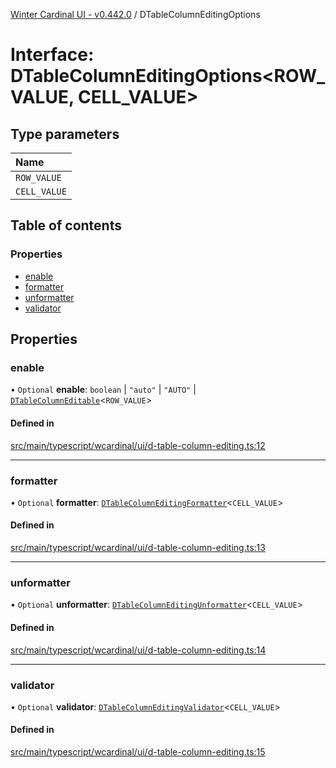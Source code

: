 [Winter Cardinal UI - v0.442.0](../index.md) / DTableColumnEditingOptions

# Interface: DTableColumnEditingOptions\<ROW_VALUE, CELL_VALUE\>

## Type parameters

| Name |
| :------ |
| `ROW_VALUE` |
| `CELL_VALUE` |

## Table of contents

### Properties

- [enable](DTableColumnEditingOptions.md#enable)
- [formatter](DTableColumnEditingOptions.md#formatter)
- [unformatter](DTableColumnEditingOptions.md#unformatter)
- [validator](DTableColumnEditingOptions.md#validator)

## Properties

### enable

• `Optional` **enable**: `boolean` \| ``"auto"`` \| ``"AUTO"`` \| [`DTableColumnEditable`](../index.md#dtablecolumneditable)\<`ROW_VALUE`\>

#### Defined in

[src/main/typescript/wcardinal/ui/d-table-column-editing.ts:12](https://github.com/winter-cardinal/winter-cardinal-ui/blob/v0.442.0/src/main/typescript/wcardinal/ui/d-table-column-editing.ts#L12)

___

### formatter

• `Optional` **formatter**: [`DTableColumnEditingFormatter`](../index.md#dtablecolumneditingformatter)\<`CELL_VALUE`\>

#### Defined in

[src/main/typescript/wcardinal/ui/d-table-column-editing.ts:13](https://github.com/winter-cardinal/winter-cardinal-ui/blob/v0.442.0/src/main/typescript/wcardinal/ui/d-table-column-editing.ts#L13)

___

### unformatter

• `Optional` **unformatter**: [`DTableColumnEditingUnformatter`](../index.md#dtablecolumneditingunformatter)\<`CELL_VALUE`\>

#### Defined in

[src/main/typescript/wcardinal/ui/d-table-column-editing.ts:14](https://github.com/winter-cardinal/winter-cardinal-ui/blob/v0.442.0/src/main/typescript/wcardinal/ui/d-table-column-editing.ts#L14)

___

### validator

• `Optional` **validator**: [`DTableColumnEditingValidator`](../index.md#dtablecolumneditingvalidator)\<`CELL_VALUE`\>

#### Defined in

[src/main/typescript/wcardinal/ui/d-table-column-editing.ts:15](https://github.com/winter-cardinal/winter-cardinal-ui/blob/v0.442.0/src/main/typescript/wcardinal/ui/d-table-column-editing.ts#L15)
